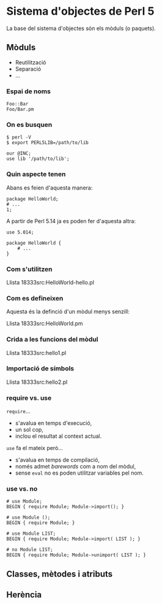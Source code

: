 # Sistema d'objectes de Perl 5 #

La base del sistema d'objectes són els mòduls (o paquets).

## Mòduls ##

*   Reutilització
*   Separació
*   ...

### Espai de noms ###

    Foo::Bar
    Foo/Bar.pm

### On es busquen ###

    $ perl -V
    $ export PERL5LIB=/path/to/lib

    our @INC;
    use lib '/path/to/lib';

### Quin aspecte tenen ###

Abans es feien d'aquesta manera:

    package HelloWorld;
    # ...
    1;

A partir de Perl 5.14 ja es poden fer d'aquesta altra:

    use 5.014;

    package HelloWorld {
        # ...
    }

### Com s'utilitzen ###

Llista 18333src:HelloWorld-hello.pl

### Com es defineixen ###

Aquesta és la definció d'un mòdul menys senzill:

Llista 18333src:HelloWorld.pm

### Crida a les funcions del mòdul ###

Llista 18333src:hello1.pl

### Importació de símbols ###

Llista 18333src:hello2.pl

### require vs. use ###

`require`...

*   s'avalua en temps d'execució,
*   un sol cop,
*   inclou el resultat al context actual.

`use` fa el mateix però...

*   s'avalua en temps de compilació,
*   només admet _barewords_ com a nom del mòdul,
*   sense `eval` no es poden utilitzar variables pel nom.

### use vs. no ###

    # use Module;
    BEGIN { require Module; Module->import(); }

    # use Module ();
    BEGIN { require Module; }

    # use Module LIST;
    BEGIN { require Module; Module->import( LIST ); }

    # no Module LIST;
    BEGIN { require Module; Module->unimport( LIST ); }

## Classes, mètodes i atributs ##
## Herència ##
